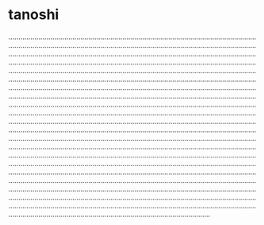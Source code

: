 # tanoshi

.................................................................................................................................................................................................................................................................................................................................................................................................................................................................................................................................................................................................................................................................................................................................................................................................................................................................................................................................................................................................................................................................................................................................................................................................................................................................................................................................................................................................................................................................................................................................................................................................................................................................................................................................................................................................................................................................................................................................................................................................................................................................................................................................................................................................................................................................................................................................................................................................................................................................................................................................................................................................................................................................................................................................................................................................................